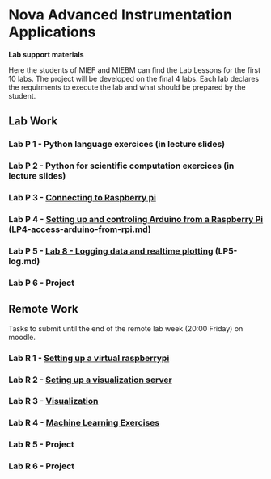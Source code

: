 # Nova Advanced Instrumentation Applications

**Lab support materials**

Here the students of MIEF and MIEBM can find the Lab Lessons for the first 10 labs. The project will be developed on the final 4 labs. Each lab declares the requirments to execute the lab and what should be prepared by the student.  

## Lab Work 

### Lab P 1 - Python language exercices (in lecture slides)

### Lab P 2 - Python for scientific computation exercices (in lecture slides)

### Lab P 3 - [Connecting to Raspberry pi ](LP3-rpi.md)

### Lab P 4 - [Setting up and controling Arduino from a Raspberry Pi](lab5-access-arduino-from-rpi.md) (LP4-access-arduino-from-rpi.md)

### Lab P 5 - [Lab 8 - Logging data and realtime plotting](lab8-log.md) (LP5-log.md)

### Lab P 6 - Project


## Remote Work 

Tasks to submit until the end of the remote lab week (20:00 Friday) on moodle.

### Lab R 1 - [Setting up a virtual raspberrypi](LR1-virtualization.md)

### Lab R 2 - [Seting up a visualization server](LR2-vis-server.md)

### Lab R 3 - [Visualization](LR3-vis.md)

### Lab R 4 - [Machine Learning Exercises](LR4-ml.md)

### Lab R 5 - Project

### Lab R 6 - Project




